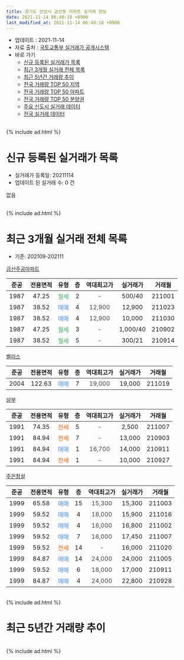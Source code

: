 ```yaml
---
title: 경기도 안성시 금산동 아파트 실거래 정보
date: 2021-11-14 06:40:18 +0900
last_modified_at: 2021-11-14 06:40:18 +0900
---
```


* 업데이트 : 2021-11-14
* 자료 출처 : [국토교통부 실거래가 공개시스템](http://rt.molit.go.kr)
* 바로 가기
    * [신규 등록된 실거래가 목록](#신규-등록된-실거래가-목록)
    * [최근 3개월 실거래 전체 목록](#최근-3개월-실거래-전체-목록)
    * [최근 5년간 거래량 추이](#최근-5년간-거래량-추이)
    * [전국 거래량 TOP 50 지역](https://inasie.github.io/apt-trade-info/최근-3개월-전국에서-가장-거래가-많이-발생한-지역)
    * [전국 거래량 TOP 50 아파트](https://inasie.github.io/apt-trade-info/최근-3개월-전국에서-가장-거래가-많이-발생한-아파트)
    * [전국 거래량 TOP 50 분양권](https://inasie.github.io/apt-trade-info/최근-3개월-전국에서-가장-거래가-많이-발생한-분양권)
    * [주요 신도시 실거래 데이터](https://inasie.github.io/apt-trade-info/주요-신도시)
    * [전국 실거래 데이터](https://inasie.github.io/apt-trade-info/전국)
<br>
{% include ad.html %}
<br>

# 신규 등록된 실거래가 목록
* 실거래가 등록일: 20211114
* 업데이트 된 실거래 수: 0 건

없음

<br>
{% include ad.html %}
<br>

# 최근 3개월 실거래 전체 목록
* 기준: 202109-202111


[금산주공아파트](https://search.naver.com/search.naver?query=%EA%B2%BD%EA%B8%B0%EB%8F%84+%EC%95%88%EC%84%B1%EC%8B%9C+%EA%B8%88%EC%82%B0%EB%8F%99+%EA%B8%88%EC%82%B0%EC%A3%BC%EA%B3%B5%EC%95%84%ED%8C%8C%ED%8A%B8)

|준공|전용면적|유형|층|역대최고가|실거래가|거래월|
|:---:|:---:|:---:|:---:|:---:|:---:|:---:|
|1987|47.25|<span style="color:#34a853">월세</span>|2|<span style="color:#444444">-</span>|500/40|211001|
|1987|38.52|<span style="color:#4285f3">매매</span>|4|<span style="color:#444444">12,900</span>|12,900|211023|
|1987|38.52|<span style="color:#4285f3">매매</span>|4|<span style="color:#444444">12,900</span>|10,000|211030|
|1987|47.25|<span style="color:#34a853">월세</span>|3|<span style="color:#444444">-</span>|1,000/40|210902|
|1987|38.52|<span style="color:#34a853">월세</span>|5|<span style="color:#444444">-</span>|300/21|210914|

[벨라스](https://search.naver.com/search.naver?query=%EA%B2%BD%EA%B8%B0%EB%8F%84+%EC%95%88%EC%84%B1%EC%8B%9C+%EA%B8%88%EC%82%B0%EB%8F%99+%EB%B2%A8%EB%9D%BC%EC%8A%A4)

|준공|전용면적|유형|층|역대최고가|실거래가|거래월|
|:---:|:---:|:---:|:---:|:---:|:---:|:---:|
|2004|122.63|<span style="color:#4285f3">매매</span>|7|<span style="color:#444444">19,000</span>|19,000|211019|

[삼부](https://search.naver.com/search.naver?query=%EA%B2%BD%EA%B8%B0%EB%8F%84+%EC%95%88%EC%84%B1%EC%8B%9C+%EA%B8%88%EC%82%B0%EB%8F%99+%EC%82%BC%EB%B6%80)

|준공|전용면적|유형|층|역대최고가|실거래가|거래월|
|:---:|:---:|:---:|:---:|:---:|:---:|:---:|
|1991|74.35|<span style="color:#ff5a00">전세</span>|5|<span style="color:#444444">-</span>|2,500|211007|
|1991|84.94|<span style="color:#ff5a00">전세</span>|7|<span style="color:#444444">-</span>|13,000|210903|
|1991|84.94|<span style="color:#4285f3">매매</span>|1|<span style="color:#444444">16,700</span>|14,000|210911|
|1991|84.94|<span style="color:#ff5a00">전세</span>|1|<span style="color:#444444">-</span>|10,000|210927|

[주은청설](https://search.naver.com/search.naver?query=%EA%B2%BD%EA%B8%B0%EB%8F%84+%EC%95%88%EC%84%B1%EC%8B%9C+%EA%B8%88%EC%82%B0%EB%8F%99+%EC%A3%BC%EC%9D%80%EC%B2%AD%EC%84%A4)

|준공|전용면적|유형|층|역대최고가|실거래가|거래월|
|:---:|:---:|:---:|:---:|:---:|:---:|:---:|
|1999|65.58|<span style="color:#4285f3">매매</span>|15|<span style="color:#444444">15,300</span>|15,300|211003|
|1999|59.52|<span style="color:#4285f3">매매</span>|4|<span style="color:#444444">18,000</span>|15,900|211016|
|1999|59.52|<span style="color:#4285f3">매매</span>|4|<span style="color:#444444">18,000</span>|16,800|211002|
|1999|59.52|<span style="color:#4285f3">매매</span>|7|<span style="color:#444444">18,000</span>|17,450|211007|
|1999|59.52|<span style="color:#ff5a00">전세</span>|14|<span style="color:#444444">-</span>|16,000|211020|
|1999|84.87|<span style="color:#4285f3">매매</span>|14|<span style="color:#444444">24,000</span>|24,000|211005|
|1999|59.52|<span style="color:#4285f3">매매</span>|6|<span style="color:#444444">18,000</span>|17,000|210911|
|1999|84.87|<span style="color:#4285f3">매매</span>|4|<span style="color:#444444">24,000</span>|22,800|210928|


<br>
{% include ad.html %}
<br>

# 최근 5년간 거래량 추이


<div style="width:100%;">
    <canvas id="deal_progress" height="200"></canvas>
</div>

<script>
new Chart(document.getElementById("deal_progress"), {
    type: 'line',
    data: {
        labels: ['201611','201612','201701','201702','201703','201704','201705','201706','201707','201708','201709','201710','201711','201712','201801','201802','201803','201804','201805','201806','201807','201808','201809','201810','201811','201812','201901','201902','201903','201904','201905','201906','201907','201908','201909','201910','201911','201912','202001','202002','202003','202004','202005','202006','202007','202008','202009','202010','202011','202012','202101','202102','202103','202104','202105','202106','202107','202108','202109','202110','202111'],
        datasets: [{
            label: '매매',
            pointRadius: 1,
            data: [2, 3, 4, 5, 7, 3, 4, 6, 1, 5, 7, 1, 2, 6, 2, 2, 7, 2, 2, 2, 1, 4, 1, 3, 2, 3, 3, 5, 6, 4, 3, 5, 4, 4, 5, 5, 3, 2, 3, 6, 4, 8, 5, 10, 7, 6, 5, 7, 18, 40, 14, 7, 8, 46, 38, 11, 5, 10, 3, 8, 0],
            borderColor: "rgba(255, 201, 14, 1)",
            backgroundColor: "rgba(255, 201, 14, 0.5)",
            fill: false,
            lineTension: 0
        },{
            label: '전월세',
            pointRadius: 1,
            data: [5, 4, 6, 5, 1, 1, 4, 1, 2, 0, 4, 0, 1, 2, 2, 3, 3, 3, 4, 1, 2, 4, 3, 1, 5, 3, 1, 10, 5, 2, 2, 5, 1, 1, 0, 2, 2, 3, 1, 1, 3, 0, 4, 3, 6, 1, 2, 1, 0, 13, 5, 8, 2, 11, 14, 5, 6, 6, 4, 3, 0],
            borderColor: "rgba(0, 141, 185, 1)",
            backgroundColor: "rgba(0, 141, 185, 0.5)",
            fill: false,
            lineTension: 0
        }
        ]
    },
    options: {
        responsive: true,
        title: {
            display: false
        },
        tooltips: {
            mode: 'index',
            intersect: false
        },
        hover: {
            mode: 'nearest',
            intersect: true
        },
        scales: {
            xAxes: [{
                display: true,
                scaleLabel: {
                    display: true,
                    labelString: '년/월'
                }
            }],
            yAxes: [{
                display: true,
                ticks: {
                    suggestedMin: 0,
                },
                scaleLabel: {
                    display: true,
                    labelString: '실거래 수'
                }
            }]
        }
    }
});

</script>


<br>
{% include ad.html %}
<br>

